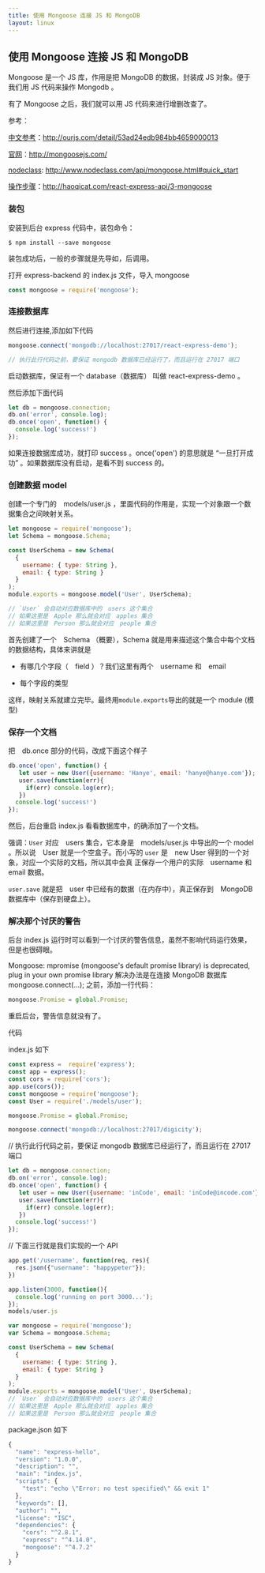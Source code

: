 ```yaml
---
title: 使用 Mongoose 连接 JS 和 MongoDB
layout: linux
---
```


## 使用 Mongoose 连接 JS 和 MongoDB

Mongoose 是一个 JS 库，作用是把 MongoDB 的数据，封装成 JS 对象。便于 我们用 JS 代码来操作 Mongodb 。

有了 Mongoose 之后，我们就可以用 JS 代码来进行增删改查了。

参考：

[中文参考](http://ourjs.com/detail/53ad24edb984bb4659000013)：http://ourjs.com/detail/53ad24edb984bb4659000013

[官网](http://mongoosejs.com/)：http://mongoosejs.com/

[nodeclass](http://www.nodeclass.com/api/mongoose.html#quick_start): http://www.nodeclass.com/api/mongoose.html#quick_start

[操作步骤](http://haoqicat.com/react-express-api/3-mongoose)：http://haoqicat.com/react-express-api/3-mongoose

### 装包

安装到后台 express 代码中，装包命令：

```
$ npm install --save mongoose
```

装包成功后，一般的步骤就是先导如，后调用。

打开 express-backend 的 index.js 文件，导入 mongoose

```js
const mongoose = require('mongoose');
```

### 连接数据库

然后进行连接,添加如下代码

```js
mongoose.connect('mongodb://localhost:27017/react-express-demo');

// 执行此行代码之前，要保证 mongodb 数据库已经运行了，而且运行在 27017 端口
```

启动数据库，保证有一个 database（数据库） 叫做 react-express-demo 。

然后添加下面代码

```js
let db = mongoose.connection;
db.on('error', console.log);
db.once('open', function() {
  console.log('success!')
});
```

如果连接数据库成功，就打印 success 。once('open') 的意思就是 “一旦打开成功” 。如果数据库没有启动，是看不到 success 的。

### 创建数据 model

创建一个专门的　models/user.js ，里面代码的作用是，实现一个对象跟一个数据集合之间映射关系。

```js
let mongoose = require('mongoose');
let Schema = mongoose.Schema;

const UserSchema = new Schema(
  {
    username: { type: String },
    email: { type: String }
  }
);
module.exports = mongoose.model('User', UserSchema);

// `User` 会自动对应数据库中的　users 这个集合
// 如果这里是　Apple 那么就会对应　apples 集合
// 如果这里是　Person 那么就会对应　people 集合
```

首先创建了一个　Schema （概要），Schema 就是用来描述这个集合中每个文档的数据结构，具体来讲就是

- 有哪几个字段（　field ）？我们这里有两个　username 和　email

- 每个字段的类型

这样，映射关系就建立完毕。最终用`module.exports`导出的就是一个 module (模型)

### 保存一个文档

把　db.once 部分的代码，改成下面这个样子

```js
db.once('open', function() {
   let user = new User({username: 'Hanye', email: 'hanye@hanye.com'});
   user.save(function(err){
     if(err) console.log(err);
   })
  console.log('success!')
});
```

然后，后台重启 index.js 看看数据库中，的确添加了一个文档。

强调：`User` 对应　users 集合，它本身是　models/user.js 中导出的一个 model 。所以说　User 就是一个空盒子。而小写的 `user` 是　new User 得到的一个对象，对应一个实际的文档，所以其中会真 正保存一个用户的实际　username 和 email 数据。

`user.save` 就是把　user 中已经有的数据（在内存中），真正保存到　MongoDB 数据库中（保存到硬盘上）。

### 解决那个讨厌的警告

后台 index.js 运行时可以看到一个讨厌的警告信息，虽然不影响代码运行效果，但是也很碍眼。

Mongoose: mpromise (mongoose's default promise library) is deprecated, plug in your own promise library
解决办法是在连接 MongoDB 数据库 mongoose.connect(...); 之前，添加一行代码：

```js
mongoose.Promise = global.Promise;
```

重启后台，警告信息就没有了。

代码

index.js 如下

```js
const express =  require('express');
const app = express();
const cors = require('cors');
app.use(cors());
const mongoose = require('mongoose');
const User = require('./models/user');

mongoose.Promise = global.Promise;

mongoose.connect('mongodb://localhost:27017/digicity');
```

// 执行此行代码之前，要保证 mongodb 数据库已经运行了，而且运行在 27017 端口

```js
let db = mongoose.connection;
db.on('error', console.log);
db.once('open', function() {
   let user = new User({username: 'inCode', email: 'inCode@incode.com'});
   user.save(function(err){
     if(err) console.log(err);
   })
  console.log('success!')
});
```

// 下面三行就是我们实现的一个 API

```js
app.get('/username', function(req, res){
  res.json({"username": "happypeter"});
})

app.listen(3000, function(){
  console.log('running on port 3000...');
});
models/user.js

var mongoose = require('mongoose');
var Schema = mongoose.Schema;

const UserSchema = new Schema(
  {
    username: { type: String },
    email: { type: String }
  }
);
module.exports = mongoose.model('User', UserSchema);
// `User` 会自动对应数据库中的　users 这个集合
// 如果这里是　Apple 那么就会对应　apples 集合
// 如果这里是　Person 那么就会对应　people 集合
```

package.json 如下

```js
{
  "name": "express-hello",
  "version": "1.0.0",
  "description": "",
  "main": "index.js",
  "scripts": {
    "test": "echo \"Error: no test specified\" && exit 1"
  },
  "keywords": [],
  "author": "",
  "license": "ISC",
  "dependencies": {
    "cors": "^2.8.1",
    "express": "^4.14.0",
    "mongoose": "^4.7.2"
  }
}
```

